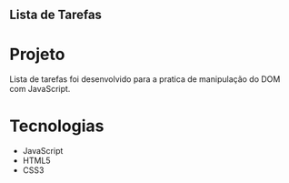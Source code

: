 ## Lista de Tarefas

# Projeto

Lista de tarefas foi desenvolvido para a pratica de manipulação do DOM com JavaScript.

# Tecnologias

- JavaScript
- HTML5
- CSS3
